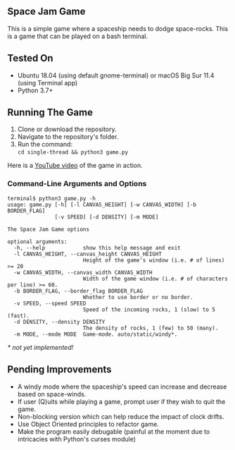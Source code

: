 ## Space Jam Game

This is a simple game where a spaceship needs to dodge space-rocks. This is a game that can be played on a bash terminal. 

## Tested On 

- Ubuntu 18.04 (using default gnome-terminal) or macOS Big Sur 11.4 (using Terminal app)
- Python 3.7+

## Running The Game

1. Clone or download the repository.
2. Navigate to the repository's folder.
3. Run the command:<br>
    `cd single-thread && python3 game.py`

Here is a [YouTube video](https://youtu.be/B9yT61-XaVc) of the game in action.

### Command-Line Arguments and Options

```
terminal$ python3 game.py -h
usage: game.py [-h] [-l CANVAS_HEIGHT] [-w CANVAS_WIDTH] [-b BORDER_FLAG]
               [-v SPEED] [-d DENSITY] [-m MODE]

The Space Jam Game options

optional arguments:
  -h, --help            show this help message and exit
  -l CANVAS_HEIGHT, --canvas_height CANVAS_HEIGHT
                        Height of the game's window (i.e. # of lines) >= 20
  -w CANVAS_WIDTH, --canvas_width CANVAS_WIDTH
                        Width of the game window (i.e. # of characters per line) >= 60.
  -b BORDER_FLAG, --border_flag BORDER_FLAG
                        Whether to use border or no border.
  -v SPEED, --speed SPEED
                        Speed of the incoming rocks, 1 (slow) to 5 (fast).
  -d DENSITY, --density DENSITY
                        The density of rocks, 1 (few) to 50 (many).
  -m MODE, --mode MODE  Game-mode. auto/static/windy*.
```

_\* not yet implemented!_

## Pending Improvements
- A windy mode where the spaceship's speed can increase and decrease based on space-winds.
- If user (Q)uits while playing a game, prompt user if they wish to quit the game.
- Non-blocking version which can help reduce the impact of clock drifts.
- Use Object Oriented principles to refactor game.
- Make the program easily debugable (painful at the moment due to intricacies with Python's curses module)

